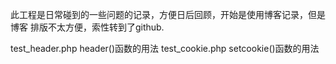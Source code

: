 此工程是日常碰到的一些问题的记录，方便日后回顾，开始是使用博客记录，但是博客
排版不太方便，索性转到了github.




test_header.php  header()函数的用法
test_cookie.php  setcookie()函数的用法
